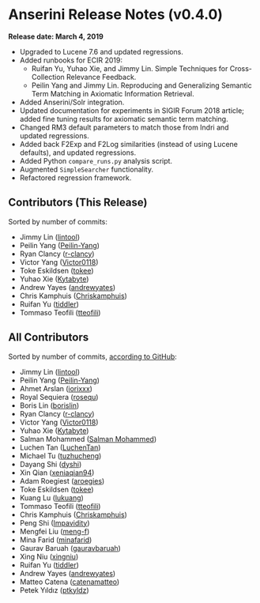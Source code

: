 # Anserini Release Notes (v0.4.0)

**Release date: March 4, 2019**

+ Upgraded to Lucene 7.6 and updated regressions.
+ Added runbooks for ECIR 2019:
  - Ruifan Yu, Yuhao Xie, and Jimmy Lin. Simple Techniques for Cross-Collection Relevance Feedback.
  - Peilin Yang and Jimmy Lin. Reproducing and Generalizing Semantic Term Matching in Axiomatic Information Retrieval.
+ Added Anserini/Solr integration.
+ Updated documentation for experiments in SIGIR Forum 2018 article; added fine tuning results for axiomatic semantic term matching.
+ Changed RM3 default parameters to match those from Indri and updated regressions.
+ Added back F2Exp and F2Log similarities (instead of using Lucene defaults), and updated regressions.
+ Added Python `compare_runs.py` analysis script.
+ Augmented `SimpleSearcher` functionality.
+ Refactored regression framework.

## Contributors (This Release)

Sorted by number of commits:

+ Jimmy Lin ([lintool](https://github.com/lintool))
+ Peilin Yang ([Peilin-Yang](https://github.com/Peilin-Yang))
+ Ryan Clancy ([r-clancy](https://github.com/r-clancy))
+ Victor Yang ([Victor0118](https://github.com/Victor0118))
+ Toke Eskildsen ([tokee](https://github.com/tokee))
+ Yuhao Xie ([Kytabyte](https://github.com/Kytabyte))
+ Andrew Yayes ([andrewyates](https://github.com/andrewyates))
+ Chris Kamphuis ([Chriskamphuis](https://github.com/Chriskamphuis))
+ Ruifan Yu ([tiddler](https://github.com/tiddler))
+ Tommaso Teofili ([tteofili](https://github.com/tteofili))

## All Contributors

Sorted by number of commits, [according to GitHub](https://github.com/castorini/Anserini/graphs/contributors):

+ Jimmy Lin ([lintool](https://github.com/lintool))
+ Peilin Yang ([Peilin-Yang](https://github.com/Peilin-Yang))
+ Ahmet Arslan ([iorixxx](https://github.com/iorixxx))
+ Royal Sequiera ([rosequ](https://github.com/rosequ))
+ Boris Lin ([borislin](https://github.com/borislin))
+ Ryan Clancy ([r-clancy](https://github.com/r-clancy))
+ Victor Yang ([Victor0118](https://github.com/Victor0118))
+ Yuhao Xie ([Kytabyte](https://github.com/Kytabyte))
+ Salman Mohammed ([Salman Mohammed](https://github.com/salman1993))
+ Luchen Tan ([LuchenTan](https://github.com/LuchenTan))
+ Michael Tu ([tuzhucheng](https://github.com/tuzhucheng))
+ Dayang Shi ([dyshi](https://github.com/dyshi))
+ Xin Qian ([xeniaqian94](https://github.com/xeniaqian94))
+ Adam Roegiest ([aroegies](https://github.com/aroegies))
+ Toke Eskildsen ([tokee](https://github.com/tokee))
+ Kuang Lu ([lukuang](https://github.com/lukuang))
+ Tommaso Teofili ([tteofili](https://github.com/tteofili))
+ Chris Kamphuis ([Chriskamphuis](https://github.com/Chriskamphuis))
+ Peng Shi ([Impavidity](https://github.com/Impavidity))
+ Mengfei Liu ([meng-f](https://github.com/meng-f))
+ Mina Farid ([minafarid](https://github.com/minafarid))
+ Gaurav Baruah ([gauravbaruah](https://github.com/gauravbaruah))
+ Xing Niu ([xingniu](https://github.com/xingniu))
+ Ruifan Yu ([tiddler](https://github.com/tiddler))
+ Andrew Yayes ([andrewyates](https://github.com/andrewyates))
+ Matteo Catena ([catenamatteo](https://github.com/catenamatteo))
+ Petek Yıldız ([ptkyldz](https://github.com/ptkyldz))
